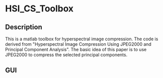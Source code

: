 # HSI_CS_Toolbox

## Description

This is a matlab toolbox for hyperspectral image compression. The code is derived from "Hyperspectral Image Compression Using JPEG2000 and Principal Component Analysis". The basic idea of this paper is to use JPEG2000 to compress the selected principal components.

## GUI
